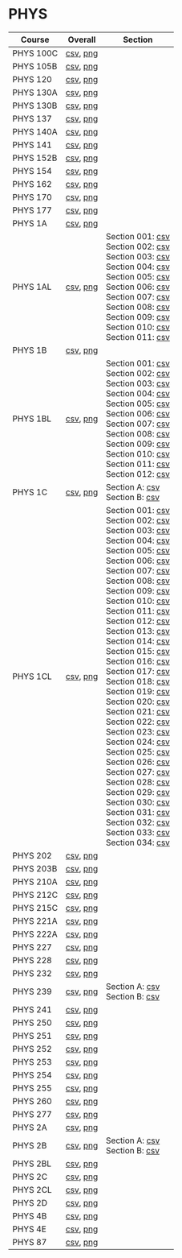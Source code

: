 # PHYS

| Course | Overall | Section |
| ------ | ------- | ------- |
| PHYS 100C | [csv](https://github.com/UCSD-Historical-Enrollment-Data/2025Spring/blob/main/overall/PHYS%20100C.csv), [png](https://raw.githubusercontent.com/UCSD-Historical-Enrollment-Data/2025Spring/main/plot_overall/PHYS%20100C.png) |  |
| PHYS 105B | [csv](https://github.com/UCSD-Historical-Enrollment-Data/2025Spring/blob/main/overall/PHYS%20105B.csv), [png](https://raw.githubusercontent.com/UCSD-Historical-Enrollment-Data/2025Spring/main/plot_overall/PHYS%20105B.png) |  |
| PHYS 120 | [csv](https://github.com/UCSD-Historical-Enrollment-Data/2025Spring/blob/main/overall/PHYS%20120.csv), [png](https://raw.githubusercontent.com/UCSD-Historical-Enrollment-Data/2025Spring/main/plot_overall/PHYS%20120.png) |  |
| PHYS 130A | [csv](https://github.com/UCSD-Historical-Enrollment-Data/2025Spring/blob/main/overall/PHYS%20130A.csv), [png](https://raw.githubusercontent.com/UCSD-Historical-Enrollment-Data/2025Spring/main/plot_overall/PHYS%20130A.png) |  |
| PHYS 130B | [csv](https://github.com/UCSD-Historical-Enrollment-Data/2025Spring/blob/main/overall/PHYS%20130B.csv), [png](https://raw.githubusercontent.com/UCSD-Historical-Enrollment-Data/2025Spring/main/plot_overall/PHYS%20130B.png) |  |
| PHYS 137 | [csv](https://github.com/UCSD-Historical-Enrollment-Data/2025Spring/blob/main/overall/PHYS%20137.csv), [png](https://raw.githubusercontent.com/UCSD-Historical-Enrollment-Data/2025Spring/main/plot_overall/PHYS%20137.png) |  |
| PHYS 140A | [csv](https://github.com/UCSD-Historical-Enrollment-Data/2025Spring/blob/main/overall/PHYS%20140A.csv), [png](https://raw.githubusercontent.com/UCSD-Historical-Enrollment-Data/2025Spring/main/plot_overall/PHYS%20140A.png) |  |
| PHYS 141 | [csv](https://github.com/UCSD-Historical-Enrollment-Data/2025Spring/blob/main/overall/PHYS%20141.csv), [png](https://raw.githubusercontent.com/UCSD-Historical-Enrollment-Data/2025Spring/main/plot_overall/PHYS%20141.png) |  |
| PHYS 152B | [csv](https://github.com/UCSD-Historical-Enrollment-Data/2025Spring/blob/main/overall/PHYS%20152B.csv), [png](https://raw.githubusercontent.com/UCSD-Historical-Enrollment-Data/2025Spring/main/plot_overall/PHYS%20152B.png) |  |
| PHYS 154 | [csv](https://github.com/UCSD-Historical-Enrollment-Data/2025Spring/blob/main/overall/PHYS%20154.csv), [png](https://raw.githubusercontent.com/UCSD-Historical-Enrollment-Data/2025Spring/main/plot_overall/PHYS%20154.png) |  |
| PHYS 162 | [csv](https://github.com/UCSD-Historical-Enrollment-Data/2025Spring/blob/main/overall/PHYS%20162.csv), [png](https://raw.githubusercontent.com/UCSD-Historical-Enrollment-Data/2025Spring/main/plot_overall/PHYS%20162.png) |  |
| PHYS 170 | [csv](https://github.com/UCSD-Historical-Enrollment-Data/2025Spring/blob/main/overall/PHYS%20170.csv), [png](https://raw.githubusercontent.com/UCSD-Historical-Enrollment-Data/2025Spring/main/plot_overall/PHYS%20170.png) |  |
| PHYS 177 | [csv](https://github.com/UCSD-Historical-Enrollment-Data/2025Spring/blob/main/overall/PHYS%20177.csv), [png](https://raw.githubusercontent.com/UCSD-Historical-Enrollment-Data/2025Spring/main/plot_overall/PHYS%20177.png) |  |
| PHYS 1A | [csv](https://github.com/UCSD-Historical-Enrollment-Data/2025Spring/blob/main/overall/PHYS%201A.csv), [png](https://raw.githubusercontent.com/UCSD-Historical-Enrollment-Data/2025Spring/main/plot_overall/PHYS%201A.png) |  |
| PHYS 1AL | [csv](https://github.com/UCSD-Historical-Enrollment-Data/2025Spring/blob/main/overall/PHYS%201AL.csv), [png](https://raw.githubusercontent.com/UCSD-Historical-Enrollment-Data/2025Spring/main/plot_overall/PHYS%201AL.png) | Section 001: [csv](https://github.com/UCSD-Historical-Enrollment-Data/2025Spring/blob/main/section/PHYS%201AL_001.csv)<br>Section 002: [csv](https://github.com/UCSD-Historical-Enrollment-Data/2025Spring/blob/main/section/PHYS%201AL_002.csv)<br>Section 003: [csv](https://github.com/UCSD-Historical-Enrollment-Data/2025Spring/blob/main/section/PHYS%201AL_003.csv)<br>Section 004: [csv](https://github.com/UCSD-Historical-Enrollment-Data/2025Spring/blob/main/section/PHYS%201AL_004.csv)<br>Section 005: [csv](https://github.com/UCSD-Historical-Enrollment-Data/2025Spring/blob/main/section/PHYS%201AL_005.csv)<br>Section 006: [csv](https://github.com/UCSD-Historical-Enrollment-Data/2025Spring/blob/main/section/PHYS%201AL_006.csv)<br>Section 007: [csv](https://github.com/UCSD-Historical-Enrollment-Data/2025Spring/blob/main/section/PHYS%201AL_007.csv)<br>Section 008: [csv](https://github.com/UCSD-Historical-Enrollment-Data/2025Spring/blob/main/section/PHYS%201AL_008.csv)<br>Section 009: [csv](https://github.com/UCSD-Historical-Enrollment-Data/2025Spring/blob/main/section/PHYS%201AL_009.csv)<br>Section 010: [csv](https://github.com/UCSD-Historical-Enrollment-Data/2025Spring/blob/main/section/PHYS%201AL_010.csv)<br>Section 011: [csv](https://github.com/UCSD-Historical-Enrollment-Data/2025Spring/blob/main/section/PHYS%201AL_011.csv) |
| PHYS 1B | [csv](https://github.com/UCSD-Historical-Enrollment-Data/2025Spring/blob/main/overall/PHYS%201B.csv), [png](https://raw.githubusercontent.com/UCSD-Historical-Enrollment-Data/2025Spring/main/plot_overall/PHYS%201B.png) |  |
| PHYS 1BL | [csv](https://github.com/UCSD-Historical-Enrollment-Data/2025Spring/blob/main/overall/PHYS%201BL.csv), [png](https://raw.githubusercontent.com/UCSD-Historical-Enrollment-Data/2025Spring/main/plot_overall/PHYS%201BL.png) | Section 001: [csv](https://github.com/UCSD-Historical-Enrollment-Data/2025Spring/blob/main/section/PHYS%201BL_001.csv)<br>Section 002: [csv](https://github.com/UCSD-Historical-Enrollment-Data/2025Spring/blob/main/section/PHYS%201BL_002.csv)<br>Section 003: [csv](https://github.com/UCSD-Historical-Enrollment-Data/2025Spring/blob/main/section/PHYS%201BL_003.csv)<br>Section 004: [csv](https://github.com/UCSD-Historical-Enrollment-Data/2025Spring/blob/main/section/PHYS%201BL_004.csv)<br>Section 005: [csv](https://github.com/UCSD-Historical-Enrollment-Data/2025Spring/blob/main/section/PHYS%201BL_005.csv)<br>Section 006: [csv](https://github.com/UCSD-Historical-Enrollment-Data/2025Spring/blob/main/section/PHYS%201BL_006.csv)<br>Section 007: [csv](https://github.com/UCSD-Historical-Enrollment-Data/2025Spring/blob/main/section/PHYS%201BL_007.csv)<br>Section 008: [csv](https://github.com/UCSD-Historical-Enrollment-Data/2025Spring/blob/main/section/PHYS%201BL_008.csv)<br>Section 009: [csv](https://github.com/UCSD-Historical-Enrollment-Data/2025Spring/blob/main/section/PHYS%201BL_009.csv)<br>Section 010: [csv](https://github.com/UCSD-Historical-Enrollment-Data/2025Spring/blob/main/section/PHYS%201BL_010.csv)<br>Section 011: [csv](https://github.com/UCSD-Historical-Enrollment-Data/2025Spring/blob/main/section/PHYS%201BL_011.csv)<br>Section 012: [csv](https://github.com/UCSD-Historical-Enrollment-Data/2025Spring/blob/main/section/PHYS%201BL_012.csv) |
| PHYS 1C | [csv](https://github.com/UCSD-Historical-Enrollment-Data/2025Spring/blob/main/overall/PHYS%201C.csv), [png](https://raw.githubusercontent.com/UCSD-Historical-Enrollment-Data/2025Spring/main/plot_overall/PHYS%201C.png) | Section A: [csv](https://github.com/UCSD-Historical-Enrollment-Data/2025Spring/blob/main/section/PHYS%201C_A.csv)<br>Section B: [csv](https://github.com/UCSD-Historical-Enrollment-Data/2025Spring/blob/main/section/PHYS%201C_B.csv) |
| PHYS 1CL | [csv](https://github.com/UCSD-Historical-Enrollment-Data/2025Spring/blob/main/overall/PHYS%201CL.csv), [png](https://raw.githubusercontent.com/UCSD-Historical-Enrollment-Data/2025Spring/main/plot_overall/PHYS%201CL.png) | Section 001: [csv](https://github.com/UCSD-Historical-Enrollment-Data/2025Spring/blob/main/section/PHYS%201CL_001.csv)<br>Section 002: [csv](https://github.com/UCSD-Historical-Enrollment-Data/2025Spring/blob/main/section/PHYS%201CL_002.csv)<br>Section 003: [csv](https://github.com/UCSD-Historical-Enrollment-Data/2025Spring/blob/main/section/PHYS%201CL_003.csv)<br>Section 004: [csv](https://github.com/UCSD-Historical-Enrollment-Data/2025Spring/blob/main/section/PHYS%201CL_004.csv)<br>Section 005: [csv](https://github.com/UCSD-Historical-Enrollment-Data/2025Spring/blob/main/section/PHYS%201CL_005.csv)<br>Section 006: [csv](https://github.com/UCSD-Historical-Enrollment-Data/2025Spring/blob/main/section/PHYS%201CL_006.csv)<br>Section 007: [csv](https://github.com/UCSD-Historical-Enrollment-Data/2025Spring/blob/main/section/PHYS%201CL_007.csv)<br>Section 008: [csv](https://github.com/UCSD-Historical-Enrollment-Data/2025Spring/blob/main/section/PHYS%201CL_008.csv)<br>Section 009: [csv](https://github.com/UCSD-Historical-Enrollment-Data/2025Spring/blob/main/section/PHYS%201CL_009.csv)<br>Section 010: [csv](https://github.com/UCSD-Historical-Enrollment-Data/2025Spring/blob/main/section/PHYS%201CL_010.csv)<br>Section 011: [csv](https://github.com/UCSD-Historical-Enrollment-Data/2025Spring/blob/main/section/PHYS%201CL_011.csv)<br>Section 012: [csv](https://github.com/UCSD-Historical-Enrollment-Data/2025Spring/blob/main/section/PHYS%201CL_012.csv)<br>Section 013: [csv](https://github.com/UCSD-Historical-Enrollment-Data/2025Spring/blob/main/section/PHYS%201CL_013.csv)<br>Section 014: [csv](https://github.com/UCSD-Historical-Enrollment-Data/2025Spring/blob/main/section/PHYS%201CL_014.csv)<br>Section 015: [csv](https://github.com/UCSD-Historical-Enrollment-Data/2025Spring/blob/main/section/PHYS%201CL_015.csv)<br>Section 016: [csv](https://github.com/UCSD-Historical-Enrollment-Data/2025Spring/blob/main/section/PHYS%201CL_016.csv)<br>Section 017: [csv](https://github.com/UCSD-Historical-Enrollment-Data/2025Spring/blob/main/section/PHYS%201CL_017.csv)<br>Section 018: [csv](https://github.com/UCSD-Historical-Enrollment-Data/2025Spring/blob/main/section/PHYS%201CL_018.csv)<br>Section 019: [csv](https://github.com/UCSD-Historical-Enrollment-Data/2025Spring/blob/main/section/PHYS%201CL_019.csv)<br>Section 020: [csv](https://github.com/UCSD-Historical-Enrollment-Data/2025Spring/blob/main/section/PHYS%201CL_020.csv)<br>Section 021: [csv](https://github.com/UCSD-Historical-Enrollment-Data/2025Spring/blob/main/section/PHYS%201CL_021.csv)<br>Section 022: [csv](https://github.com/UCSD-Historical-Enrollment-Data/2025Spring/blob/main/section/PHYS%201CL_022.csv)<br>Section 023: [csv](https://github.com/UCSD-Historical-Enrollment-Data/2025Spring/blob/main/section/PHYS%201CL_023.csv)<br>Section 024: [csv](https://github.com/UCSD-Historical-Enrollment-Data/2025Spring/blob/main/section/PHYS%201CL_024.csv)<br>Section 025: [csv](https://github.com/UCSD-Historical-Enrollment-Data/2025Spring/blob/main/section/PHYS%201CL_025.csv)<br>Section 026: [csv](https://github.com/UCSD-Historical-Enrollment-Data/2025Spring/blob/main/section/PHYS%201CL_026.csv)<br>Section 027: [csv](https://github.com/UCSD-Historical-Enrollment-Data/2025Spring/blob/main/section/PHYS%201CL_027.csv)<br>Section 028: [csv](https://github.com/UCSD-Historical-Enrollment-Data/2025Spring/blob/main/section/PHYS%201CL_028.csv)<br>Section 029: [csv](https://github.com/UCSD-Historical-Enrollment-Data/2025Spring/blob/main/section/PHYS%201CL_029.csv)<br>Section 030: [csv](https://github.com/UCSD-Historical-Enrollment-Data/2025Spring/blob/main/section/PHYS%201CL_030.csv)<br>Section 031: [csv](https://github.com/UCSD-Historical-Enrollment-Data/2025Spring/blob/main/section/PHYS%201CL_031.csv)<br>Section 032: [csv](https://github.com/UCSD-Historical-Enrollment-Data/2025Spring/blob/main/section/PHYS%201CL_032.csv)<br>Section 033: [csv](https://github.com/UCSD-Historical-Enrollment-Data/2025Spring/blob/main/section/PHYS%201CL_033.csv)<br>Section 034: [csv](https://github.com/UCSD-Historical-Enrollment-Data/2025Spring/blob/main/section/PHYS%201CL_034.csv) |
| PHYS 202 | [csv](https://github.com/UCSD-Historical-Enrollment-Data/2025Spring/blob/main/overall/PHYS%20202.csv), [png](https://raw.githubusercontent.com/UCSD-Historical-Enrollment-Data/2025Spring/main/plot_overall/PHYS%20202.png) |  |
| PHYS 203B | [csv](https://github.com/UCSD-Historical-Enrollment-Data/2025Spring/blob/main/overall/PHYS%20203B.csv), [png](https://raw.githubusercontent.com/UCSD-Historical-Enrollment-Data/2025Spring/main/plot_overall/PHYS%20203B.png) |  |
| PHYS 210A | [csv](https://github.com/UCSD-Historical-Enrollment-Data/2025Spring/blob/main/overall/PHYS%20210A.csv), [png](https://raw.githubusercontent.com/UCSD-Historical-Enrollment-Data/2025Spring/main/plot_overall/PHYS%20210A.png) |  |
| PHYS 212C | [csv](https://github.com/UCSD-Historical-Enrollment-Data/2025Spring/blob/main/overall/PHYS%20212C.csv), [png](https://raw.githubusercontent.com/UCSD-Historical-Enrollment-Data/2025Spring/main/plot_overall/PHYS%20212C.png) |  |
| PHYS 215C | [csv](https://github.com/UCSD-Historical-Enrollment-Data/2025Spring/blob/main/overall/PHYS%20215C.csv), [png](https://raw.githubusercontent.com/UCSD-Historical-Enrollment-Data/2025Spring/main/plot_overall/PHYS%20215C.png) |  |
| PHYS 221A | [csv](https://github.com/UCSD-Historical-Enrollment-Data/2025Spring/blob/main/overall/PHYS%20221A.csv), [png](https://raw.githubusercontent.com/UCSD-Historical-Enrollment-Data/2025Spring/main/plot_overall/PHYS%20221A.png) |  |
| PHYS 222A | [csv](https://github.com/UCSD-Historical-Enrollment-Data/2025Spring/blob/main/overall/PHYS%20222A.csv), [png](https://raw.githubusercontent.com/UCSD-Historical-Enrollment-Data/2025Spring/main/plot_overall/PHYS%20222A.png) |  |
| PHYS 227 | [csv](https://github.com/UCSD-Historical-Enrollment-Data/2025Spring/blob/main/overall/PHYS%20227.csv), [png](https://raw.githubusercontent.com/UCSD-Historical-Enrollment-Data/2025Spring/main/plot_overall/PHYS%20227.png) |  |
| PHYS 228 | [csv](https://github.com/UCSD-Historical-Enrollment-Data/2025Spring/blob/main/overall/PHYS%20228.csv), [png](https://raw.githubusercontent.com/UCSD-Historical-Enrollment-Data/2025Spring/main/plot_overall/PHYS%20228.png) |  |
| PHYS 232 | [csv](https://github.com/UCSD-Historical-Enrollment-Data/2025Spring/blob/main/overall/PHYS%20232.csv), [png](https://raw.githubusercontent.com/UCSD-Historical-Enrollment-Data/2025Spring/main/plot_overall/PHYS%20232.png) |  |
| PHYS 239 | [csv](https://github.com/UCSD-Historical-Enrollment-Data/2025Spring/blob/main/overall/PHYS%20239.csv), [png](https://raw.githubusercontent.com/UCSD-Historical-Enrollment-Data/2025Spring/main/plot_overall/PHYS%20239.png) | Section A: [csv](https://github.com/UCSD-Historical-Enrollment-Data/2025Spring/blob/main/section/PHYS%20239_A.csv)<br>Section B: [csv](https://github.com/UCSD-Historical-Enrollment-Data/2025Spring/blob/main/section/PHYS%20239_B.csv) |
| PHYS 241 | [csv](https://github.com/UCSD-Historical-Enrollment-Data/2025Spring/blob/main/overall/PHYS%20241.csv), [png](https://raw.githubusercontent.com/UCSD-Historical-Enrollment-Data/2025Spring/main/plot_overall/PHYS%20241.png) |  |
| PHYS 250 | [csv](https://github.com/UCSD-Historical-Enrollment-Data/2025Spring/blob/main/overall/PHYS%20250.csv), [png](https://raw.githubusercontent.com/UCSD-Historical-Enrollment-Data/2025Spring/main/plot_overall/PHYS%20250.png) |  |
| PHYS 251 | [csv](https://github.com/UCSD-Historical-Enrollment-Data/2025Spring/blob/main/overall/PHYS%20251.csv), [png](https://raw.githubusercontent.com/UCSD-Historical-Enrollment-Data/2025Spring/main/plot_overall/PHYS%20251.png) |  |
| PHYS 252 | [csv](https://github.com/UCSD-Historical-Enrollment-Data/2025Spring/blob/main/overall/PHYS%20252.csv), [png](https://raw.githubusercontent.com/UCSD-Historical-Enrollment-Data/2025Spring/main/plot_overall/PHYS%20252.png) |  |
| PHYS 253 | [csv](https://github.com/UCSD-Historical-Enrollment-Data/2025Spring/blob/main/overall/PHYS%20253.csv), [png](https://raw.githubusercontent.com/UCSD-Historical-Enrollment-Data/2025Spring/main/plot_overall/PHYS%20253.png) |  |
| PHYS 254 | [csv](https://github.com/UCSD-Historical-Enrollment-Data/2025Spring/blob/main/overall/PHYS%20254.csv), [png](https://raw.githubusercontent.com/UCSD-Historical-Enrollment-Data/2025Spring/main/plot_overall/PHYS%20254.png) |  |
| PHYS 255 | [csv](https://github.com/UCSD-Historical-Enrollment-Data/2025Spring/blob/main/overall/PHYS%20255.csv), [png](https://raw.githubusercontent.com/UCSD-Historical-Enrollment-Data/2025Spring/main/plot_overall/PHYS%20255.png) |  |
| PHYS 260 | [csv](https://github.com/UCSD-Historical-Enrollment-Data/2025Spring/blob/main/overall/PHYS%20260.csv), [png](https://raw.githubusercontent.com/UCSD-Historical-Enrollment-Data/2025Spring/main/plot_overall/PHYS%20260.png) |  |
| PHYS 277 | [csv](https://github.com/UCSD-Historical-Enrollment-Data/2025Spring/blob/main/overall/PHYS%20277.csv), [png](https://raw.githubusercontent.com/UCSD-Historical-Enrollment-Data/2025Spring/main/plot_overall/PHYS%20277.png) |  |
| PHYS 2A | [csv](https://github.com/UCSD-Historical-Enrollment-Data/2025Spring/blob/main/overall/PHYS%202A.csv), [png](https://raw.githubusercontent.com/UCSD-Historical-Enrollment-Data/2025Spring/main/plot_overall/PHYS%202A.png) |  |
| PHYS 2B | [csv](https://github.com/UCSD-Historical-Enrollment-Data/2025Spring/blob/main/overall/PHYS%202B.csv), [png](https://raw.githubusercontent.com/UCSD-Historical-Enrollment-Data/2025Spring/main/plot_overall/PHYS%202B.png) | Section A: [csv](https://github.com/UCSD-Historical-Enrollment-Data/2025Spring/blob/main/section/PHYS%202B_A.csv)<br>Section B: [csv](https://github.com/UCSD-Historical-Enrollment-Data/2025Spring/blob/main/section/PHYS%202B_B.csv) |
| PHYS 2BL | [csv](https://github.com/UCSD-Historical-Enrollment-Data/2025Spring/blob/main/overall/PHYS%202BL.csv), [png](https://raw.githubusercontent.com/UCSD-Historical-Enrollment-Data/2025Spring/main/plot_overall/PHYS%202BL.png) |  |
| PHYS 2C | [csv](https://github.com/UCSD-Historical-Enrollment-Data/2025Spring/blob/main/overall/PHYS%202C.csv), [png](https://raw.githubusercontent.com/UCSD-Historical-Enrollment-Data/2025Spring/main/plot_overall/PHYS%202C.png) |  |
| PHYS 2CL | [csv](https://github.com/UCSD-Historical-Enrollment-Data/2025Spring/blob/main/overall/PHYS%202CL.csv), [png](https://raw.githubusercontent.com/UCSD-Historical-Enrollment-Data/2025Spring/main/plot_overall/PHYS%202CL.png) |  |
| PHYS 2D | [csv](https://github.com/UCSD-Historical-Enrollment-Data/2025Spring/blob/main/overall/PHYS%202D.csv), [png](https://raw.githubusercontent.com/UCSD-Historical-Enrollment-Data/2025Spring/main/plot_overall/PHYS%202D.png) |  |
| PHYS 4B | [csv](https://github.com/UCSD-Historical-Enrollment-Data/2025Spring/blob/main/overall/PHYS%204B.csv), [png](https://raw.githubusercontent.com/UCSD-Historical-Enrollment-Data/2025Spring/main/plot_overall/PHYS%204B.png) |  |
| PHYS 4E | [csv](https://github.com/UCSD-Historical-Enrollment-Data/2025Spring/blob/main/overall/PHYS%204E.csv), [png](https://raw.githubusercontent.com/UCSD-Historical-Enrollment-Data/2025Spring/main/plot_overall/PHYS%204E.png) |  |
| PHYS 87 | [csv](https://github.com/UCSD-Historical-Enrollment-Data/2025Spring/blob/main/overall/PHYS%2087.csv), [png](https://raw.githubusercontent.com/UCSD-Historical-Enrollment-Data/2025Spring/main/plot_overall/PHYS%2087.png) |  |
